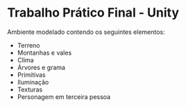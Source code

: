 # Trabalho Prático Final - Unity

Ambiente modelado contendo os seguintes elementos:

* Terreno
* Montanhas e vales
* Clima
* Árvores e grama
* Primitivas
* Iluminação
* Texturas
* Personagem em terceira pessoa
